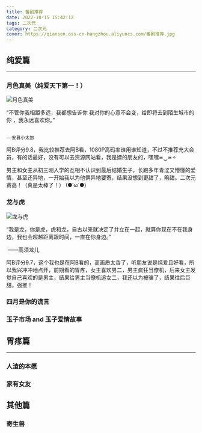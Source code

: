 ```yaml
---
title: 番剧推荐
date: 2022-10-15 15:42:12
tags: 二次元
category: 二次元
cover: https://qiansen.oss-cn-hangzhou.aliyuncs.com/番剧推荐.jpg
---
```


## 纯爱篇

----

### 月色真美（纯爱天下第一！）

![月色真美](https://qiansen.oss-cn-hangzhou.aliyuncs.com/%E6%9C%88%E8%89%B2%E7%9C%9F%E7%BE%8E.png)

“不管你我相距多远，我都想告诉你 我对你的心意不会变，给即将去到陌生城市的你 ，我永远喜欢你。”

 																																																		——安昙小太郎

阿B评分9.8，我比较推荐去阿B看，1080P高码率谁用谁知道，不过不推荐充大会员，有的话最好，没有可以去资源网站看，我是嫖的朋友的，嘿嘿≖‿≖✧

男主和女主从初三刚入学的互相不认识到最后结婚生子，长跑多年青涩又懵懂的爱情，甚至还异地，一开始我以为他俩异地要寄，结果没想到更甜了，齁甜。二次元赛高！（真是太棒了！） (●′ω`●)

### 龙与虎

![龙与虎](https://qiansen.oss-cn-hangzhou.aliyuncs.com/%E9%BE%99%E4%B8%8E%E8%99%8E.jpg)

“我是龙，你是虎，虎和龙，自古以来就决定了并立在一起，就算你现在不在我身边，我也会超越距离跟时间，一直在你身边。”

​																																																				——高须龙儿                                                                                                      

阿B评分9.7，这个我也是在阿B看的，高画质太香了，听朋友说是纯爱且好看，所以我兴冲冲地点开，前期看的胃疼，女主喜欢男二，男主疯狂当僚机，后来女主发觉自己喜欢的是男主，结果给男主当僚机追女二，我还以为被骗了，结果往后巨甜。强推！

### 四月是你的谎言



### 玉子市场 and 玉子爱情故事



## 胃疼篇

----

### 人渣的本愿



### 家有女友



## 其他篇

### 寄生兽